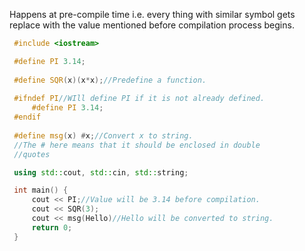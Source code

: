 Happens at pre-compile time i.e. every thing with similar symbol gets replace with the value mentioned before compilation process begins.

```cpp
 #include <iostream>

 #define PI 3.14;
 
 #define SQR(x)(x*x);//Predefine a function.
 
 #ifndef PI//WIll define PI if it is not already defined.
     #define PI 3.14;
 #endif
 
 #define msg(x) #x;//Convert x to string.
 //The # here means that it should be enclosed in double
 //quotes

 using std::cout, std::cin, std::string;

 int main() {
     cout << PI;//Value will be 3.14 before compilation.
     cout << SQR(3);
     cout << msg(Hello)//Hello will be converted to string.
     return 0;
 }
```
